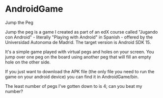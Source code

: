 # AndroidGame
Jump the Peg

Jump the peg is a game I created as part of an edX course called "Jugando con Android" - literally "Playing with Android" in Spanish - offered by the Universidad Autonoma de Madrid.
The target version is Android SDK 15. 

It's a simple game played with virtual pegs and holes on your screen. 
You jump over one peg on the board using another peg that will fill an empty hole on the other side.

If you just want to download the APK file (the only file you need to run the game on your android device) you can find it in AndroidGame/bin.

The least number of pegs I've gotten down to is 4; can you beat my number?

